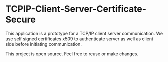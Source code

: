 # TCPIP-Client-Server-Certificate-Secure

This application is a prototype for a TCP/IP client server communication.
We use self signed certificates x509 to authenticate server as well as client side before initiating communication.

This project is open source.
Feel free to reuse or make changes.
